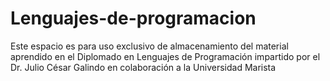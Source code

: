 # Lenguajes-de-programacion
Este espacio es para uso exclusivo de almacenamiento del material aprendido en el Diplomado en Lenguajes de Programación impartido por el Dr. Julio César Galindo en colaboración a la Universidad Marista
